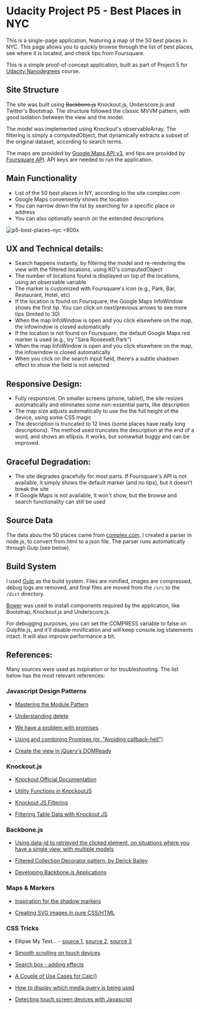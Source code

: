 # Udacity Project P5 - Best Places in NYC

This is a single-page application, featuring a map of the 50 best places in NYC. This page allows you to quickly browse through the list of best places, see where it is located, and check tips from Foursquare.

This is a simple proof-of-concept application,  built as part of Project 5 for [Udacity Nanodegrees](https://www.udacity.com/nanodegree) course.


## Site Structure

The site was built using ~~Backbone.js~~ Knockout.js, Underscore.js and Twitter's Bootstrap. The structure followed the classic MVVM pattern, with good isolation between the view and the model.

The model was implemented using Knockout's observableArray. The filtering is simply a computedObject, that dynamically extracts a subset of the original dataset, according to search terms.

The maps are provided by [Google Maps API v3](https://developers.google.com/maps/documentation/javascript), and tips are provided by [Foursquare API](https://developer.foursquare.com/). API keys are needed to run the application.


## Main Functionality

* List of the 50 best places in NY, according to the site complex.com
* Google Maps conveniently shows the location
* You can narrow down the list by searching for a specific place or address
* You can also optionally search on the extended descriptions

![p5-best-places-nyc =800x](https://cloud.githubusercontent.com/assets/11373126/8270345/6a4b59fc-17aa-11e5-8c94-8264846f6540.png)


## UX and Technical details:

* Search happens instantly, by filtering the model and re-rendering the view with the filtered locations, using KO's computedObject
* The number of locations found is displayed on top of the locations, using an observable variable
* The marker is customized with Foursquare's icon (e.g., Park, Bar, Restaurant, Hotel, etc)
* If the location is found on Foursquare, the Google Maps InfoWindow shows the first tip. You can click on next/previous arrows to see more tips (limited to 30)
* When the map InfoWindow is open and you click elsewhere on the map, the infowindow is closed automatically
* If the location is not found on Foursquare, the default Google Maps red marker is used (e.g., try "Sara Roosevelt Park")
* When the map InfoWindow is open and you click elsewhere on the map, the infowindow is closed automatically
* When you click on the search input field, there's a subtle shadown effect to show the field is not selected


## Responsive Design:

* Fully responsive. On smaller screens (phone, tablet), the site resizes automatically and eliminates some non-essential parts, like description
* The map size adjusts automatically to use the the full height of the device, using some CSS magic
* The description is truncated to 12 lines (some places have really long descriptions). The method used truncates the description at the end of a word, and shows an ellipsis. It works, but somewhat buggy and can be improved.


## Graceful Degradation:
* The site degrades gracefully for most parts. If Foursquare's API is not available, it simply shows the default marker (and no tips), but it doesn't break the site
* If Google Maps is not available, it won't show, but the browse and search functionality can still be used

## Source Data

The data abou the 50 places came from [complex.com](http://www.complex.com/pop-culture/2014/07/the-50-coolest-places-in-nyc-right-now/). I created a parser in node.js, to convert from html to a json file. The parser runs automatically through Gulp (see below).


## Build System

I used [Gulp](http://gulpjs.com/) as the build system. Files are minified, images are compressed, debug logs are removed, and final files are moved from the `/src` to the `/dist` directory.

[Bower](http://bower.io/) was used to install components required by the application, like Bootstrap, Knockout.js and Underscore.js.

For debugging purposes, you can set the COMPRESS variable to false on Gulpfile.js, and it'll disable minification and will keep console.log statements intact. It will also improve performance a bit.


## References:

Many sources were used as inspiration or for troubleshooting. The list below has the most relevant references:

### Javascript Design Patterns

- [Mastering the Module Pattern](http://toddmotto.com/mastering-the-module-pattern/)

- [Understanding delete](http://perfectionkills.com/understanding-delete/)

- [We have a problem with promises](http://pouchdb.com/2015/05/18/we-have-a-problem-with-promises.html)

- [Using and combining Promises (or, "Avoiding callback-hell")](http://www.nurkiewicz.com/2013/03/promises-and-deferred-objects-in-jquery.html)

- [Create the view in jQuery's DOMReady](http://stackoverflow.com/questions/10371539/why-define-anonymous-function-and-pass-jquery-as-the-argument/10372429#10372429)


### Knockout.js


- [Knockout Official Documentation](http://knockoutjs.com/documentation/introduction.html)

- [Utility Functions in KnockoutJS](http://www.knockmeout.net/2011/04/utility-functions-in-knockoutjs.html)

- [Knockout JS Filtering](http://www.madebymarket.com/blog/dev/filtering-selects-with-knockout-js.html)

- [Filtering Table Data with Knockout JS](http://ryanrahlf.com/filtering-table-data-with-knockout-js/)


### Backbone.js

- [Using data-id to retrieved the clicked element, on situations where you have a single view, with multiple models](https://lostechies.com/derickbailey/2011/10/11/backbone-js-getting-the-model-for-a-clicked-element/)

- [Filtered Collection Decorator pattern, by Derick Bailey](http://spin.atomicobject.com/2013/08/08/filter-backbone-collection/)

- [Developing Backbone.js Applications](http://addyosmani.github.io/backbone-fundamentals/#events)


### Maps & Markers

- [Inspiration for the shadow markers](http://www.foodspotting.com/find/within/40.74368139882518,-73.99250956170653/40.769687713159634,-73.91182871453856)

- [Creating SVG images in pure CSS/HTML](http://metafizzy.co/blog/making-svg-buttons/)


### CSS Tricks

- Ellipse My Text… - [source 1](https://css-tricks.com/line-clampin/), [source 2](http://html5hub.com/ellipse-my-text/), [source 3](http://jsfiddle.net/nLf0Ltf6/2/)

- [Smooth scrolling on touch devices](https://css-tricks.com/snippets/css/momentum-scrolling-on-ios-overflow-elements/)

- [Search box - adding effects](http://callmenick.com/post/various-css-input-text-styles)

- [A Couple of Use Cases for Calc()](https://css-tricks.com/a-couple-of-use-cases-for-calc/)

- [How to display which media query is being used](http://stackoverflow.com/questions/13730405/how-to-display-which-media-query-is-being-used)

- [Detecting touch screen devices with Javascript](http://stackoverflow.com/questions/3974827/detecting-touch-screen-devices-with-javascript)
